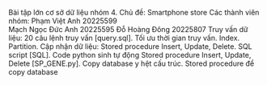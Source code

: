 Bài tập lớn cơ sở dữ liệu nhóm 4.
Chủ đề: Smartphone store
Các thành viên nhóm:
  Phạm Việt Anh        20225599  
  Mạch Ngọc Đức Anh    20225595
  Đỗ Hoàng Đông        20225807 
Truy vấn dữ liệu:
    20 câu lệnh truy vấn [query.sql].
      Tối ưu thời gian truy vấn.
      Index.
      Partition.
Cập nhận dữ liệu:
    Stored procedure Insert, Update, Delete.
    SQL script [SQL].
    Code python sinh tự động Stored procedure Insert, Update, Delete [SP_GENE.py].
Copy database y hệt cấu trúc.
Stored procedure để copy database
